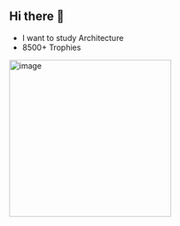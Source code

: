 ## Hi there 👋

- I want to study Architecture
- 8500+ Trophies

<img width="292" height="282" alt="image" src="https://github.com/user-attachments/assets/ac0468a7-75cc-4366-b9e4-4d8376c110f1" />


<!--
**itsoscar0413/itsoscar0413** is a ✨ _special_ ✨ repository because its `README.md` (this file) appears on your GitHub profile.

Here are some ideas to get you started:

- 🔭 I’m currently working on ...
- 🌱 I’m currently learning ...
- 👯 I’m looking to collaborate on ...
- 🤔 I’m looking for help with ...
- 💬 Ask me about ...
- 📫 How to reach me: ...
- 😄 Pronouns: ...
- ⚡ Fun fact: ...
-->

